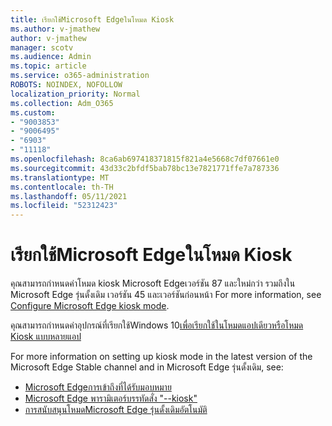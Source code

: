 ```yaml
---
title: เรียกใช้Microsoft Edgeในโหมด Kiosk
ms.author: v-jmathew
author: v-jmathew
manager: scotv
ms.audience: Admin
ms.topic: article
ms.service: o365-administration
ROBOTS: NOINDEX, NOFOLLOW
localization_priority: Normal
ms.collection: Adm_O365
ms.custom:
- "9003853"
- "9006495"
- "6903"
- "11118"
ms.openlocfilehash: 8ca6ab697418371815f821a4e5668c7df07661e0
ms.sourcegitcommit: 43d33c2bfdf5bab78bc13e7821771ffe7a787336
ms.translationtype: MT
ms.contentlocale: th-TH
ms.lasthandoff: 05/11/2021
ms.locfileid: "52312423"
---
```

# <a name="run-microsoft-edge-in-kiosk-mode"></a>เรียกใช้Microsoft Edgeในโหมด Kiosk

คุณสามารถกําหนดค่าโหมด kiosk Microsoft Edgeเวอร์ชัน 87 และใหม่กว่า รวมถึงใน Microsoft Edge รุ่นดั้งเดิม เวอร์ชัน 45 และเวอร์ชันก่อนหน้า For more information, see [Configure Microsoft Edge kiosk mode](https://docs.microsoft.com/deployedge/microsoft-edge-configure-kiosk-mode).

คุณสามารถกําหนดค่าอุปกรณ์ที่เรียกใช้Windows 10[เพื่อเรียกใช้ในโหมดแอปเดียวหรือโหมด Kiosk แบบหลายแอป](https://go.microsoft.com/fwlink/?linkid=2133659)

For more information on setting up kiosk mode in the latest version of the Microsoft Edge Stable channel and in Microsoft Edge รุ่นดั้งเดิม, see:

- [Microsoft Edgeการเข้าถึงที่ได้รับมอบหมาย](https://docs.microsoft.com/deployedge/microsoft-edge-configure-kiosk-mode#microsoft-edge-with-assigned-access)
- [Microsoft Edge พารามิเตอร์บรรทัดสั่ง "--kiosk"](https://answers.microsoft.com/microsoftedge/forum/msedge_open-msedge_win10/access-microsoft-edge-using-command-line/03a4add6-9ca4-4fbb-a183-aaa763a0ab76)
- [การสนับสนุนโหมดMicrosoft Edge รุ่นดั้งเดิมอัตโนมัติ](https://blogs.windows.com/msedgedev/2021/02/05/what-you-need-to-know-about-kiosk-mode-when-support-for-microsoft-edge-legacy-ends/)
